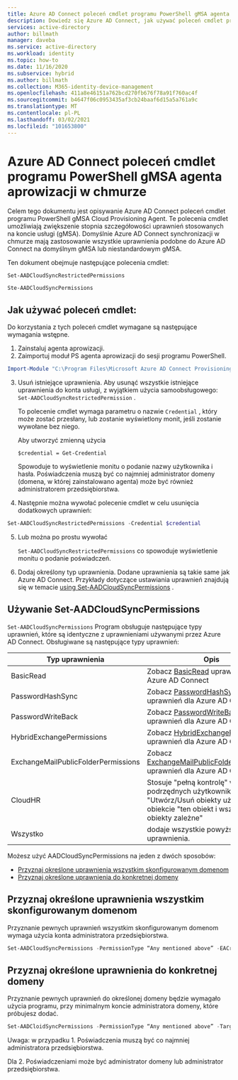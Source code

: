```yaml
---
title: Azure AD Connect poleceń cmdlet programu PowerShell gMSA agenta aprowizacji w chmurze
description: Dowiedz się Azure AD Connect, jak używać poleceń cmdlet programu PowerShell gMSA agenta aprowizacji w chmurze.
services: active-directory
author: billmath
manager: daveba
ms.service: active-directory
ms.workload: identity
ms.topic: how-to
ms.date: 11/16/2020
ms.subservice: hybrid
ms.author: billmath
ms.collection: M365-identity-device-management
ms.openlocfilehash: 411a8e46151a762bcd270fb676f78a91f760ac4f
ms.sourcegitcommit: b4647f06c0953435af3cb24baaf6d15a5a761a9c
ms.translationtype: MT
ms.contentlocale: pl-PL
ms.lasthandoff: 03/02/2021
ms.locfileid: "101653800"
---
```

# <a name="azure-ad-connect-cloud-provisioning-agent-gmsa-powershell-cmdlets"></a>Azure AD Connect poleceń cmdlet programu PowerShell gMSA agenta aprowizacji w chmurze

Celem tego dokumentu jest opisywanie Azure AD Connect poleceń cmdlet programu PowerShell gMSA Cloud Provisioning Agent. Te polecenia cmdlet umożliwiają zwiększenie stopnia szczegółowości uprawnień stosowanych na koncie usługi (gMSA). Domyślnie Azure AD Connect synchronizacji w chmurze mają zastosowanie wszystkie uprawnienia podobne do Azure AD Connect na domyślnym gMSA lub niestandardowym gMSA. 

Ten dokument obejmuje następujące polecenia cmdlet:  

`Set-AADCloudSyncRestrictedPermissions`

`Ste-AADCloudSyncPermissions` 

## <a name="how-to-use-the-cmdlets"></a>Jak używać poleceń cmdlet:  

Do korzystania z tych poleceń cmdlet wymagane są następujące wymagania wstępne.

1. Zainstaluj agenta aprowizacji. 
2. Zaimportuj moduł PS agenta aprowizacji do sesji programu PowerShell. 

 ```PowerShell
 Import-Module "C:\Program Files\Microsoft Azure AD Connect Provisioning Agent\Microsoft.CloudSync.Powershell.dll"  
 ```
3. Usuń istniejące uprawnienia.  Aby usunąć wszystkie istniejące uprawnienia do konta usługi, z wyjątkiem użycia samoobsługowego: `Set-AADCloudSyncRestrictedPermission` .  

    To polecenie cmdlet wymaga parametru o nazwie `Credential` , który może zostać przesłany, lub zostanie wyświetlony monit, jeśli zostanie wywołane bez niego.

    Aby utworzyć zmienną użycia  

   `$credential = Get-Credential` 

   Spowoduje to wyświetlenie monitu o podanie nazwy użytkownika i hasła. Poświadczenia muszą być co najmniej administrator domeny (domena, w której zainstalowano agenta) może być również administratorem przedsiębiorstwa. 

4.  Następnie można wywołać polecenie cmdlet w celu usunięcia dodatkowych uprawnień: 
   ```PowerShell
   Set-AADCloudSyncRestrictedPermissions -Credential $credential 
   ```
5. Lub można po prostu wywołać 

   `Set-AADCloudSyncRestrictedPermissions` co spowoduje wyświetlenie monitu o podanie poświadczeń. 

 6.  Dodaj określony typ uprawnienia.  Dodane uprawnienia są takie same jak Azure AD Connect.  Przykłady dotyczące ustawiania uprawnień znajdują się w temacie [using Set-AADCloudSyncPermissions](#using-set-aadcloudsyncpermissions) .

## <a name="using-set-aadcloudsyncpermissions"></a>Używanie Set-AADCloudSyncPermissions 
`Set-AADCloudSyncPermissions` Program obsługuje następujące typy uprawnień, które są identyczne z uprawnieniami używanymi przez Azure AD Connect. Obsługiwane są następujące typy uprawnień: 

|Typ uprawnienia|Opis|
|-----|-----|
|BasicRead| Zobacz [BasicRead](../../active-directory/hybrid/how-to-connect-configure-ad-ds-connector-account.md#configure-basic-read-only-permissions) uprawnień dla Azure AD Connect|
|PasswordHashSync|Zobacz [PasswordHashSync](../../active-directory/hybrid/how-to-connect-configure-ad-ds-connector-account.md#permissions-for-password-hash-synchronization) uprawnień dla Azure AD Connect|
|PasswordWriteBack|Zobacz [PasswordWriteBack](../../active-directory/hybrid/how-to-connect-configure-ad-ds-connector-account.md#permissions-for-password-writeback) uprawnień dla Azure AD Connect|
|HybridExchangePermissions|Zobacz [HybridExchangePermissions](../../active-directory/hybrid/how-to-connect-configure-ad-ds-connector-account.md#permissions-for-exchange-hybrid-deployment) uprawnień dla Azure AD Connect| 
|ExchangeMailPublicFolderPermissions| Zobacz [ExchangeMailPublicFolderPermissions](../../active-directory/hybrid/how-to-connect-configure-ad-ds-connector-account.md#permissions-for-exchange-mail-public-folders-preview) uprawnień dla Azure AD Connect| 
|CloudHR| Stosuje "pełną kontrolę" w "obiektów podrzędnych użytkownika" i "Utwórz/Usuń obiekty użytkownika" w obiekcie "ten obiekt i wszystkie obiekty zależne"| 
|Wszystko|dodaje wszystkie powyższe uprawnienia.| 



Możesz użyć AADCloudSyncPermissions na jeden z dwóch sposobów:
- [Przyznaj określone uprawnienia wszystkim skonfigurowanym domenom](#grant-a-certain-permission-to-all-configured-domains) 
- [Przyznaj określone uprawnienia do konkretnej domeny](#grant-a-certain-permission-to-a-specific-domain) 
## <a name="grant-a-certain-permission-to-all-configured-domains"></a>Przyznaj określone uprawnienia wszystkim skonfigurowanym domenom 
Przyznanie pewnych uprawnień wszystkim skonfigurowanym domenom wymaga użycia konta administratora przedsiębiorstwa.


 ```PowerShell
Set-AADCloudSyncPermissions -PermissionType “Any mentioned above” -EACredential $credential (prepopulated same as above [$credential = Get-Credential]) 
```

## <a name="grant-a-certain-permission-to-a-specific-domain"></a>Przyznaj określone uprawnienia do konkretnej domeny 
Przyznanie pewnych uprawnień do określonej domeny będzie wymagało użycia programu, przy minimalnym koncie administratora domeny, które próbujesz dodać.


 ```PowerShell
Set-AADCloidSyncPermissions -PermissionType “Any mentioned above” -TargetDomain “FQDN of domain” (has to be already configured through wizard) -TargetDomaincredential $credential(same as above) 
```
 

Uwaga: w przypadku 1. Poświadczenia muszą być co najmniej administratora przedsiębiorstwa. 

Dla 2. Poświadczeniami może być administrator domeny lub administrator przedsiębiorstwa. 

  

